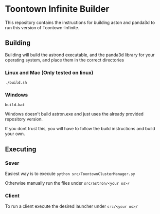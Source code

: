 # Toontown Infinite Builder

This repository contains the instructions for building aston and panda3d to run this version of Toontown-Infinite.

## Building
Building will build the astrond executable, and the panda3d library for your operating system, and place them in the correct directories

### Linux and Mac (Only tested on linux)

`./build.sh`

### Windows

`build.bat`

Windows doesn't build astron.exe and just uses the already provided repository version.

If you dont trust this, you will have to follow the build instructions and build your own.

## Executing

### Sever

Easiest way is to execute `python src/ToontownClusterManager.py`

Otherwise manually run the files under `src/astron/<your os>/`

### Client

To run a client execute the desired launcher under `src/<your os>/`
